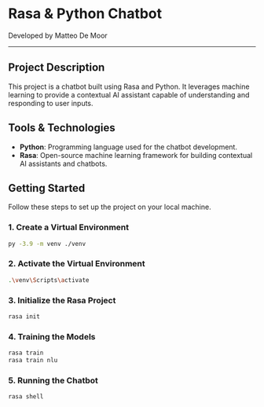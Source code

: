 # Rasa & Python Chatbot

Developed by Matteo De Moor

---

## Project Description

This project is a chatbot built using Rasa and Python. It leverages machine learning to provide a contextual AI assistant capable of understanding and responding to user inputs.

## Tools & Technologies

- **Python**: Programming language used for the chatbot development.
- **Rasa**: Open-source machine learning framework for building contextual AI assistants and chatbots.

## Getting Started

Follow these steps to set up the project on your local machine.

### 1. Create a Virtual Environment

```bash
py -3.9 -m venv ./venv
```

### 2. Activate the Virtual Environment

```bash
.\venv\Scripts\activate
```

### 3. Initialize the Rasa Project
  
```bash
rasa init
```

### 4. Training the Models

```bash
rasa train
rasa train nlu
```

### 5. Running the Chatbot

```bash
rasa shell
```
